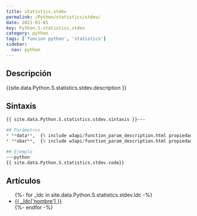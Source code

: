 ```yaml
---
title: statistics.stdev
permalink: /Python/statistics/stdev/
date: 2021-01-01
key: Python.S.statistics.stdev
category: python
tags: ['funcion python', 'statistics']
sidebar: 
  nav: python
---
```


## Descripción
{{site.data.Python.S.statistics.stdev.description }}

## Sintaxis
~~~python
{{ site.data.Python.S.statistics.stdev.sintaxis }}~~~

## Parámetros
* **data**,  {% include w3api/function_param_description.html propiedad=site.data.Python.S.statistics.stdev valor="data" %}
* **xbar**,  {% include w3api/function_param_description.html propiedad=site.data.Python.S.statistics.stdev valor="xbar" %}

## Ejemplo
~~~python
{{ site.data.Python.S.statistics.stdev.code}}
~~~

## Artículos
<ul>
{%- for _ldc in site.data.Python.S.statistics.stdev.ldc -%}
   <li>
       <a href="{{_ldc['url'] }}">{{ _ldc['nombre'] }}</a>
   </li>
{%- endfor -%}
</ul>

